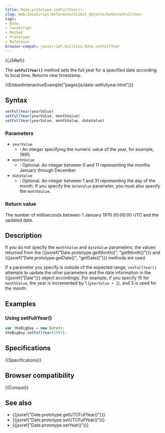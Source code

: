 ```yaml
---
title: Date.prototype.setFullYear()
slug: Web/JavaScript/Reference/Global_Objects/Date/setFullYear
tags:
- Date
- JavaScript
- Method
- Prototype
- Reference
browser-compat: javascript.builtins.Date.setFullYear
---
```

{{JSRef}}

The **`setFullYear()`** method sets the full year for a specified date according
to local time. Returns new timestamp.

{{EmbedInteractiveExample("pages/js/date-setfullyear.html")}}

## Syntax

```js
setFullYear(yearValue)
setFullYear(yearValue, monthValue)
setFullYear(yearValue, monthValue, dateValue)
```

### Parameters

*   `yearValue`
    *   : An integer specifying the numeric value of the year, for example, 1995.
*   `monthValue`
    *   : Optional. An integer between 0 and 11 representing the months January
        through December.
*   `dateValue`
    *   : Optional. An integer between 1 and 31 representing the day of the month.
        If you specify the `dateValue` parameter, you must also specify the
        `monthValue`.

### Return value

The number of milliseconds between 1 January 1970 00:00:00 UTC and the updated
date.

## Description

If you do not specify the `monthValue` and `dateValue` parameters, the values
returned from the
{{jsxref("Date.prototype.getMonth()", "getMonth()")}} and
{{jsxref("Date.prototype.getDate()", "getDate()")}} methods are
used.

If a parameter you specify is outside of the expected range, `setFullYear()`
attempts to update the other parameters and the date information in the
{{jsxref("Date")}} object accordingly. For example, if you specify 15 for
`monthValue`, the year is incremented by 1 (`yearValue + 1`), and 3 is used for
the month.

## Examples

### Using setFullYear()

```js
var theBigDay = new Date();
theBigDay.setFullYear(1997);
```

## Specifications

{{Specifications}}

## Browser compatibility

{{Compat}}

## See also

*   {{jsxref("Date.prototype.getUTCFullYear()")}}
*   {{jsxref("Date.prototype.setUTCFullYear()")}}
*   {{jsxref("Date.prototype.setYear()")}}
